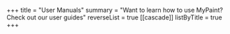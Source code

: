 +++
title = "User Manuals"
summary = "Want to learn how to use MyPaint? Check out our user guides"
reverseList = true
[[cascade]]
listByTitle = true
+++
